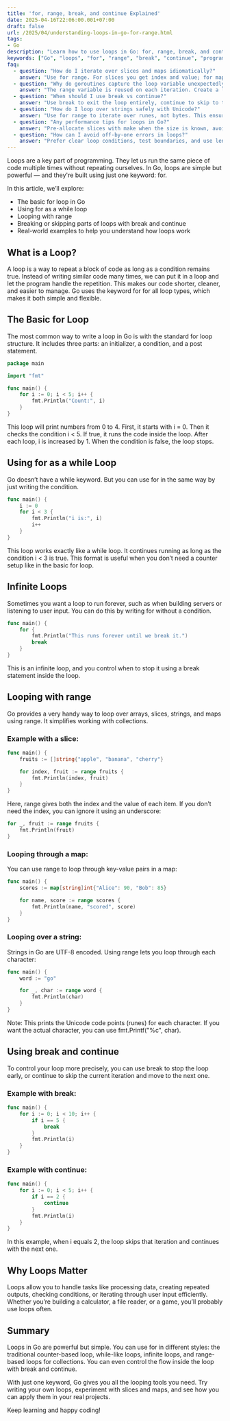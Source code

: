 ```yaml
---
title: 'for, range, break, and continue Explained'
date: 2025-04-16T22:06:00.001+07:00
draft: false
url: /2025/04/understanding-loops-in-go-for-range.html
tags: 
- Go
description: "Learn how to use loops in Go: for, range, break, and continue. Understand how to iterate over collections and control loop flow."
keywords: ["Go", "loops", "for", "range", "break", "continue", "programming"]
faq:
  - question: "How do I iterate over slices and maps idiomatically?"
    answer: "Use for range. For slices you get index and value; for maps you get key and value. Remember that map iteration order is randomized—don’t rely on ordering."
  - question: "Why do goroutines capture the loop variable unexpectedly?"
    answer: "The range variable is reused on each iteration. Create a local copy inside the loop (v := v) before launching a goroutine to capture the correct value."
  - question: "When should I use break vs continue?"
    answer: "Use break to exit the loop entirely, continue to skip to the next iteration. For nested loops, consider labels to break a specific outer loop—but use them sparingly."
  - question: "How do I loop over strings safely with Unicode?"
    answer: "Use for range to iterate over runes, not bytes. This ensures multi-byte UTF-8 characters are handled correctly."
  - question: "Any performance tips for loops in Go?"
    answer: "Pre-allocate slices with make when the size is known, avoid unnecessary conversions, and minimize work inside tight loops. Use benchmarks to guide optimizations."
  - question: "How can I avoid off-by-one errors in loops?"
    answer: "Prefer clear loop conditions, test boundaries, and use len(s) consistently. Write small unit tests to cover edge indices."
---
```


Loops are a key part of programming. They let us run the same piece of code multiple times without repeating ourselves. In Go, loops are simple but powerful — and they're built using just one keyword: for.

In this article, we’ll explore:

*   The basic for loop in Go
*   Using for as a while loop
*   Looping with range
*   Breaking or skipping parts of loops with break and continue
*   Real-world examples to help you understand how loops work

What is a Loop?
---------------

A loop is a way to repeat a block of code as long as a condition remains true. Instead of writing similar code many times, we can put it in a loop and let the program handle the repetition. This makes our code shorter, cleaner, and easier to manage. Go uses the keyword for for all loop types, which makes it both simple and flexible.

The Basic for Loop
------------------

The most common way to write a loop in Go is with the standard for loop structure. It includes three parts: an initializer, a condition, and a post statement.

```go
package main

import "fmt"

func main() {
    for i := 0; i < 5; i++ {
        fmt.Println("Count:", i)
    }
} 
```

This loop will print numbers from 0 to 4. First, it starts with i = 0. Then it checks the condition i < 5. If true, it runs the code inside the loop. After each loop, i is increased by 1. When the condition is false, the loop stops.

Using for as a while Loop
-------------------------

Go doesn’t have a while keyword. But you can use for in the same way by just writing the condition.

```go
func main() {
    i := 0
    for i < 3 {
        fmt.Println("i is:", i)
        i++
    }
} 
```

This loop works exactly like a while loop. It continues running as long as the condition i < 3 is true. This format is useful when you don’t need a counter setup like in the basic for loop.

Infinite Loops
--------------

Sometimes you want a loop to run forever, such as when building servers or listening to user input. You can do this by writing for without a condition.

```go
func main() {
    for {
        fmt.Println("This runs forever until we break it.")
        break
    }
} 
```

This is an infinite loop, and you control when to stop it using a break statement inside the loop.

Looping with range
------------------

Go provides a very handy way to loop over arrays, slices, strings, and maps using range. It simplifies working with collections.

### Example with a slice:

```go
func main() {
    fruits := []string{"apple", "banana", "cherry"}

    for index, fruit := range fruits {
        fmt.Println(index, fruit)
    }
} 
```

Here, range gives both the index and the value of each item. If you don’t need the index, you can ignore it using an underscore:

```go
for _, fruit := range fruits {
    fmt.Println(fruit)
} 
```

### Looping through a map:

You can use range to loop through key-value pairs in a map:

```go
func main() {
    scores := map[string]int{"Alice": 90, "Bob": 85}

    for name, score := range scores {
        fmt.Println(name, "scored", score)
    }
} 
```

### Looping over a string:

Strings in Go are UTF-8 encoded. Using range lets you loop through each character:

```go
func main() {
    word := "go"

    for _, char := range word {
        fmt.Println(char)
    }
} 
```

Note: This prints the Unicode code points (runes) for each character. If you want the actual character, you can use fmt.Printf("%c", char).

Using break and continue
------------------------

To control your loop more precisely, you can use break to stop the loop early, or continue to skip the current iteration and move to the next one.

### Example with break:

```go
func main() {
    for i := 0; i < 10; i++ {
        if i == 5 {
            break
        }
        fmt.Println(i)
    }
} 
```

### Example with continue:

```go
func main() {
    for i := 0; i < 5; i++ {
        if i == 2 {
            continue
        }
        fmt.Println(i)
    }
} 
```

In this example, when i equals 2, the loop skips that iteration and continues with the next one.

Why Loops Matter
----------------

Loops allow you to handle tasks like processing data, creating repeated outputs, checking conditions, or iterating through user input efficiently. Whether you’re building a calculator, a file reader, or a game, you’ll probably use loops often.

Summary
-------

Loops in Go are powerful but simple. You can use for in different styles: the traditional counter-based loop, while-like loops, infinite loops, and range-based loops for collections. You can even control the flow inside the loop with break and continue.

With just one keyword, Go gives you all the looping tools you need. Try writing your own loops, experiment with slices and maps, and see how you can apply them in your real projects.

Keep learning and happy coding!
